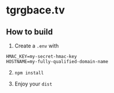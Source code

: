 # tgrgbace.tv

## How to build

1. Create a `.env` with
```
HMAC_KEY=my-secret-hmac-key
HOSTNAME=my-fully-qualified-domain-name
```

2. `npm install`

3. Enjoy your `dist`
